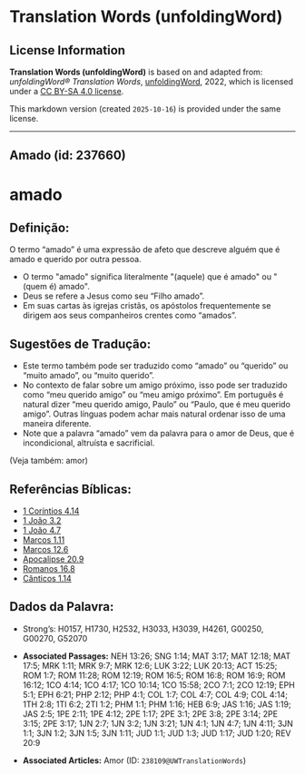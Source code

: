 # Translation Words (unfoldingWord)

## License Information

**Translation Words (unfoldingWord)** is based on and adapted from: _unfoldingWord® Translation Words_, [unfoldingWord](https://unfoldingword.org/utw), 2022, which is licensed under a [CC BY-SA 4.0 license](https://creativecommons.org/licenses/by-sa/4.0/legalcode.en).

This markdown version (created `2025-10-16`) is provided under the same license.



--------------------------------

## Amado (id: 237660)

amado
=====

Definição:
----------

O termo “amado” é uma expressão de afeto que descreve alguém que é amado e querido por outra pessoa.

* O termo "amado" significa literalmente "(aquele) que é amado" ou "(quem é) amado".
* Deus se refere a Jesus como seu “Filho amado”.
* Em suas cartas às igrejas cristãs, os apóstolos frequentemente se dirigem aos seus companheiros crentes como “amados”.

Sugestões de Tradução:
----------------------

* Este termo também pode ser traduzido como “amado” ou “querido” ou “muito amado”, ou “muito querido”.
* No contexto de falar sobre um amigo próximo, isso pode ser traduzido como “meu querido amigo” ou “meu amigo próximo”. Em português é natural dizer “meu querido amigo, Paulo” ou “Paulo, que é meu querido amigo”. Outras línguas podem achar mais natural ordenar isso de uma maneira diferente.
* Note que a palavra “amado” vem da palavra para o amor de Deus, que é incondicional, altruísta e sacrificial.

(Veja também: amor)

Referências Bíblicas:
---------------------

* [1 Coríntios 4\.14](https://ref.ly/1Cor4:14)
* [1 João 3\.2](https://ref.ly/1John3:2)
* [1 João 4\.7](https://ref.ly/1John4:7)
* [Marcos 1\.11](https://ref.ly/Mark1:11)
* [Marcos 12\.6](https://ref.ly/Mark12:6)
* [Apocalipse 20\.9](https://ref.ly/Rev20:9)
* [Romanos 16\.8](https://ref.ly/Rom16:8)
* [Cânticos 1\.14](https://ref.ly/Song1:14)

Dados da Palavra:
-----------------

* Strong’s: H0157, H1730, H2532, H3033, H3039, H4261, G00250, G00270, G52070

* **Associated Passages:** NEH 13:26; SNG 1:14; MAT 3:17; MAT 12:18; MAT 17:5; MRK 1:11; MRK 9:7; MRK 12:6; LUK 3:22; LUK 20:13; ACT 15:25; ROM 1:7; ROM 11:28; ROM 12:19; ROM 16:5; ROM 16:8; ROM 16:9; ROM 16:12; 1CO 4:14; 1CO 4:17; 1CO 10:14; 1CO 15:58; 2CO 7:1; 2CO 12:19; EPH 5:1; EPH 6:21; PHP 2:12; PHP 4:1; COL 1:7; COL 4:7; COL 4:9; COL 4:14; 1TH 2:8; 1TI 6:2; 2TI 1:2; PHM 1:1; PHM 1:16; HEB 6:9; JAS 1:16; JAS 1:19; JAS 2:5; 1PE 2:11; 1PE 4:12; 2PE 1:17; 2PE 3:1; 2PE 3:8; 2PE 3:14; 2PE 3:15; 2PE 3:17; 1JN 2:7; 1JN 3:2; 1JN 3:21; 1JN 4:1; 1JN 4:7; 1JN 4:11; 3JN 1:1; 3JN 1:2; 3JN 1:5; 3JN 1:11; JUD 1:1; JUD 1:3; JUD 1:17; JUD 1:20; REV 20:9
* **Associated Articles:** Amor (ID: `238109@UWTranslationWords`)


